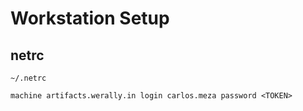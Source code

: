 # Workstation Setup

## netrc

`~/.netrc`
```
machine artifacts.werally.in login carlos.meza password <TOKEN>
```
<!--stackedit_data:
eyJoaXN0b3J5IjpbMTI3OTEzMzIyN119
-->